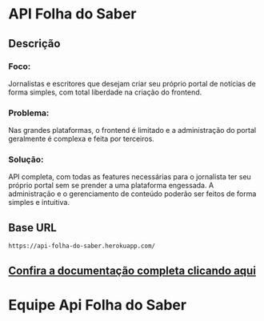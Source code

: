 # API Folha do Saber

## Descrição

### Foco:

Jornalistas e escritores que desejam criar seu próprio portal de notícias de forma simples, com total liberdade na criação do frontend.

### Problema:

Nas grandes plataformas, o frontend é limitado e a administração do portal geralmente é complexa e feita por terceiros.

### Solução:

API completa, com todas as features necessárias para o jornalista ter seu próprio portal sem se prender a uma plataforma engessada. A administração e o gerenciamento de conteúdo poderão ser feitos de forma simples e intuitiva.

## Base URL

    https://api-folha-do-saber.herokuapp.com/

## [Confira a documentação completa clicando aqui](https://github.com/Folha-do-Saber/api-folha-do-saber/blob/main/README.md)

# Equipe Api Folha do Saber
